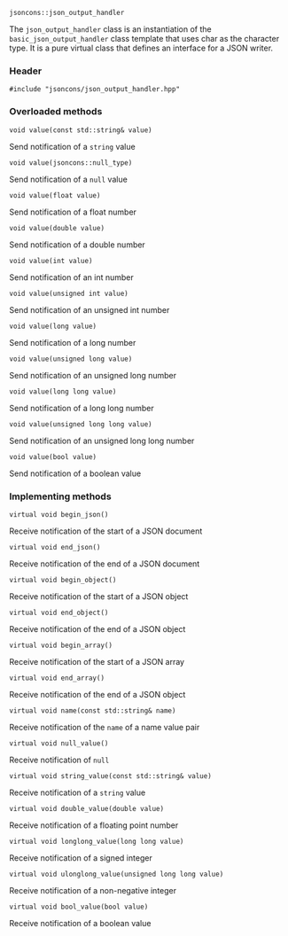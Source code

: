     jsoncons::json_output_handler

The `json_output_handler` class is an instantiation of the `basic_json_output_handler` class template that uses char as the character type. It is a pure virtual class that defines an interface for a JSON writer.

### Header

    #include "jsoncons/json_output_handler.hpp"

### Overloaded methods

    void value(const std::string& value)
Send notification of a `string` value

    void value(jsoncons::null_type)
Send notification of a `null` value

    void value(float value)
Send notification of a float number

    void value(double value)
Send notification of a double number

    void value(int value)
Send notification of an int number

    void value(unsigned int value)
Send notification of an unsigned int number

    void value(long value)
Send notification of a long number

    void value(unsigned long value)
Send notification of an unsigned long number

    void value(long long value)
Send notification of a long long number

    void value(unsigned long long value)
Send notification of an unsigned long long number

    void value(bool value)
Send notification of a boolean value

### Implementing methods

    virtual void begin_json()
Receive notification of the start of a JSON document

    virtual void end_json()
Receive notification of the end of a JSON document

    virtual void begin_object()
Receive notification of the start of a JSON object

    virtual void end_object()
Receive notification of the end of a JSON object

    virtual void begin_array()
Receive notification of the start of a JSON array

    virtual void end_array()
Receive notification of the end of a JSON object

    virtual void name(const std::string& name)
Receive notification of the `name` of a name value pair

    virtual void null_value()
Receive notification of `null`

    virtual void string_value(const std::string& value)
Receive notification of a `string` value

    virtual void double_value(double value)
Receive notification of a floating point number

    virtual void longlong_value(long long value)
Receive notification of a signed integer

    virtual void ulonglong_value(unsigned long long value)
Receive notification of a non-negative integer

    virtual void bool_value(bool value)
Receive notification of a boolean value

